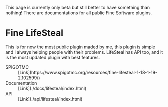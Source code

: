 This page is currently only beta but still better to have something than nothing!
There are documentations for all public Fine Software plugins.



# Fine LifeSteal
This is for now the most public plugin maded by me, this plugin is simple and I always helping people with their problems.
LifeSteal has API too, and it is the most updated plugin with best features.
<dl>
  <dt>SPIGOTMC</dt>
  <dd>[Link](https://www.spigotmc.org/resources/fine-lifesteal-1-18-1-19-2.102599/)</dd>
  <dt>Documentation</dt>
  <dd>[Link](./docs/lifesteal/index.html)</dd>
  <dt>API</dt>
  <dd>[Link](./api/lifesteal/index.html)</dd>
</dl>

